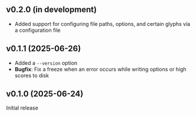 v0.2.0 (in development)
-----------------------
- Added support for configuring file paths, options, and certain glyphs via a
  configuration file

v0.1.1 (2025-06-26)
-------------------
- Added a `--version` option
- **Bugfix**: Fix a freeze when an error occurs while writing options or high
  scores to disk

v0.1.0 (2025-06-24)
-------------------
Initial release

